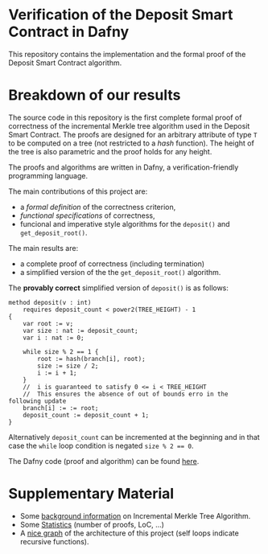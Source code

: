 
# Verification of the Deposit Smart Contract in Dafny

This repository contains the implementation and the formal proof of the Deposit Smart Contract algorithm.

# Breakdown of our results

The source code in this repository is the first complete formal proof of correctness of the
incremental Merkle tree algorithm used in the Deposit Smart Contract.
The proofs are designed for an arbitrary attribute of type `T` to be computed on a tree (not restricted to a _hash_ function).
The height of the tree is also parametric and the proof holds for any height.

The proofs and algorithms are written in Dafny, a verification-friendly programming language.

The main contributions of this project are:

*   a _formal definition_ of the correctness criterion,
*   _functional specifications_ of correctness,
*   funcional and imperative style algorithms for the `deposit()` and `get_deposit_root()`.

The main results are:

*   a complete proof of correctness (including termination)
*   a simplified version of the the `get_deposit_root()` algorithm.

The **provably correct** simplified version of `deposit()` is as follows:

```dafny
method deposit(v : int) 
    requires deposit_count < power2(TREE_HEIGHT) - 1 
{   
    var root := v;
    var size : nat := deposit_count;
    var i : nat := 0;
    
    while size % 2 == 1 {
        root := hash(branch[i], root);
        size := size / 2;
        i := i + 1;
    } 
    //  i is guaranteed to satisfy 0 <= i < TREE_HEIGHT 
    //  This ensures the absence of out of bounds erro in the following update 
    branch[i] := := root;
    deposit_count := deposit_count + 1;
}
```
Alternatively `deposit_count` can be incremented at the beginning and in that case the `while` loop condition
is negated `size % 2 == 0`.

The Dafny code (proof and algorithm) can be found [here](https://github.com/PegaSysEng/deposit-sc-dafny/blob/3a57971ae6f9d824647403397734ecbbe7dfe837/src/dafny/smart/DepositSmart.dfy#L186).

# Supplementary Material

*   Some [background information](./wiki//background.md) on Incremental Merkle Tree Algorithm.
*   Some [Statistics](./wiki/stats.md) (number of proofs, LoC, ...)
* A [nice graph](./wiki/structure.svg) of the architecture of this project (self loops indicate recursive functions).

